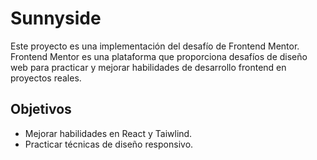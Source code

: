 # Sunnyside

Este proyecto es una implementación del desafío de Frontend Mentor. Frontend Mentor es una plataforma que proporciona desafíos de diseño web para practicar y mejorar habilidades de desarrollo frontend en proyectos reales.


## Objetivos

 - Mejorar habilidades en React y Taiwlind. 
 - Practicar técnicas de diseño responsivo.


